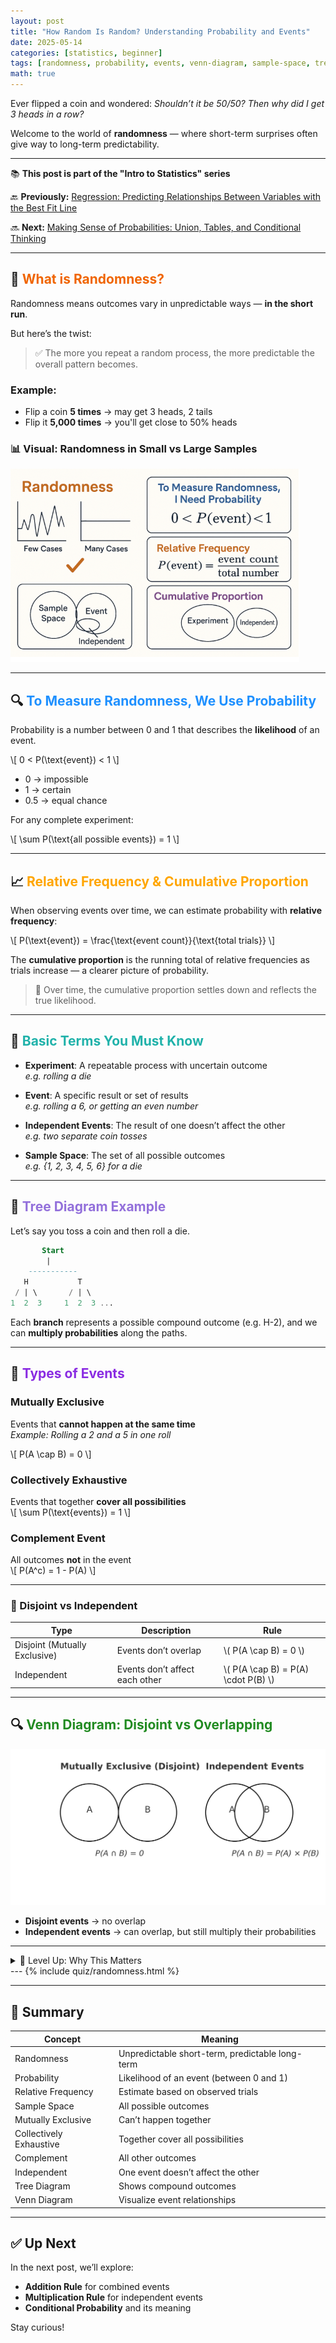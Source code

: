 ```yaml
---
layout: post
title: "How Random Is Random? Understanding Probability and Events"
date: 2025-05-14
categories: [statistics, beginner]
tags: [randomness, probability, events, venn-diagram, sample-space, tree-diagram]
math: true
---
```


Ever flipped a coin and wondered: *Shouldn’t it be 50/50? Then why did I get 3 heads in a row?*

Welcome to the world of **randomness** — where short-term surprises often give way to long-term predictability.

---

<div class="series-nav">
  <p>📚 <strong>This post is part of the "Intro to Statistics" series</strong></p>
  <p>🔙 <strong>Previously:</strong> <a href="/posts/Regression/">Regression: Predicting Relationships Between Variables with the Best Fit Line</a></p>
  <p>🔜 <strong>Next:</strong> <a href="/posts/union-conditional/">Making Sense of Probabilities: Union, Tables, and Conditional Thinking</a></p>
</div>

---

## 🎲 <span style="color:#F06500;">What is Randomness?</span>

Randomness means outcomes vary in unpredictable ways — **in the short run**.

But here’s the twist:

> ✅ The more you repeat a random process, the more predictable the overall pattern becomes.

### Example:

- Flip a coin **5 times** → may get 3 heads, 2 tails  
- Flip it **5,000 times** → you'll get close to 50% heads

### 📊 Visual: Randomness in Small vs Large Samples

![Randomness vs Stability](../assets/images/randomness-stability.png)


---

## 🔍 <span style="color:#1E90FF;">To Measure Randomness, We Use Probability</span>

Probability is a number between 0 and 1 that describes the **likelihood** of an event.

\\[
0 < P(\text{event}) < 1
\\]

- 0 → impossible  
- 1 → certain  
- 0.5 → equal chance

For any complete experiment:

\\[
\sum P(\text{all possible events}) = 1
\\]

---

## 📈 <span style="color:#FFA500;">Relative Frequency & Cumulative Proportion</span>

When observing events over time, we can estimate probability with **relative frequency**:

\\[
P(\text{event}) = \frac{\text{event count}}{\text{total trials}}
\\]

The **cumulative proportion** is the running total of relative frequencies as trials increase — a clearer picture of probability.

> 🧠 Over time, the cumulative proportion settles down and reflects the true likelihood.

---

## 🧪 <span style="color:#20B2AA;">Basic Terms You Must Know</span>

- **Experiment**: A repeatable process with uncertain outcome  
  _e.g. rolling a die_

- **Event**: A specific result or set of results  
  _e.g. rolling a 6, or getting an even number_

- **Independent Events**: The result of one doesn’t affect the other  
  _e.g. two separate coin tosses_

- **Sample Space**: The set of all possible outcomes  
  _e.g. {1, 2, 3, 4, 5, 6} for a die_

---

## 🌳 <span style="color:#9370DB;">Tree Diagram Example</span>

Let’s say you toss a coin and then roll a die.

``` sql
       Start
        |
    -----------
   H           T
 / | \       / | \
1  2  3     1  2  3 ...

```

Each **branch** represents a possible compound outcome (e.g. H-2), and we can **multiply probabilities** along the paths.

---

## 🧩 <span style="color:#8A2BE2;">Types of Events</span>

### Mutually Exclusive  
Events that **cannot happen at the same time**  
_Example: Rolling a 2 and a 5 in one roll_

\\[
P(A \cap B) = 0
\\]

### Collectively Exhaustive  
Events that together **cover all possibilities**  
\\[
\sum P(\text{events}) = 1
\\]

### Complement Event  
All outcomes **not** in the event  
\\[
P(A^c) = 1 - P(A)
\\]

---

### 🔗 Disjoint vs Independent

| Type | Description | Rule |
|------|-------------|------|
| Disjoint (Mutually Exclusive) | Events don’t overlap | \\( P(A \cap B) = 0 \\) |
| Independent | Events don’t affect each other | \\( P(A \cap B) = P(A) \cdot P(B) \\) |

---

## 🔍 <span style="color:#228B22;">Venn Diagram: Disjoint vs Overlapping</span>

![Randomness vs Stability](../assets/images/venn_disjoint_vs_independent.png)



- **Disjoint events** → no overlap  
- **Independent events** → can overlap, but still multiply their probabilities

---
<details class="border rounded p-3 bg-light my-4">
  <summary class="fw-bold text-primary">🧠 Level Up: Why This Matters</summary>
  <div class="mt-2">
    <p>Understanding randomness and events helps you:</p>
    <ul>
      <li>🎯 Build simulations for decision-making</li>
      <li>🧠 Model uncertainty in machine learning and forecasting</li>
      <li>🔐 Analyze risk in finance, health, or engineering</li>
    </ul>
    <p class="mb-0">Next, we’ll look at probability <b>rules</b> — like the addition and multiplication rule — and how they apply in real problems.</p>
  </div>
</details>
---
{% include quiz/randomness.html %}

---

## 🧠 Summary

| Concept | Meaning |
|--------|---------|
| Randomness | Unpredictable short-term, predictable long-term |
| Probability | Likelihood of an event (between 0 and 1) |
| Relative Frequency | Estimate based on observed trials |
| Sample Space | All possible outcomes |
| Mutually Exclusive | Can’t happen together |
| Collectively Exhaustive | Together cover all possibilities |
| Complement | All other outcomes |
| Independent | One event doesn’t affect the other |
| Tree Diagram | Shows compound outcomes |
| Venn Diagram | Visualize event relationships |

---

## ✅ Up Next

In the next post, we’ll explore:
- **Addition Rule** for combined events  
- **Multiplication Rule** for independent events  
- **Conditional Probability** and its meaning  

Stay curious!

